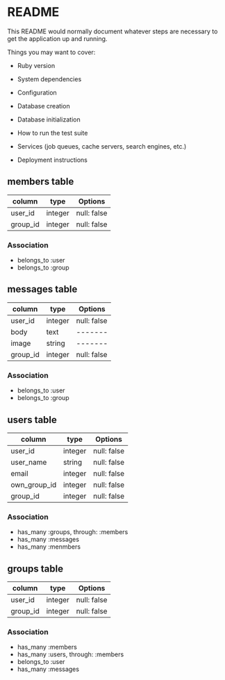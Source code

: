# README

This README would normally document whatever steps are necessary to get the
application up and running.

Things you may want to cover:

* Ruby version

* System dependencies

* Configuration

* Database creation

* Database initialization

* How to run the test suite

* Services (job queues, cache servers, search engines, etc.)

* Deployment instructions



## members table
|column|type|Options|
|------|----|-------|
|user_id|integer|null: false|
|group_id|integer|null: false|

### Association
- belongs_to :user
- belongs_to :group


## messages table
|column|type|Options|
|------|----|-------|
|user_id|integer|null: false|
|body|text|-------|
|image|string|-------|
|group_id|integer|null: false|

### Association
- belongs_to :user
- belongs_to :group

## users table
|column|type|Options|
|------|----|-------|
|user_id|integer|null: false|
|user_name|string|null: false|
|email|integer|null: false|
|own_group_id|integer|null: false|
|group_id|integer|null: false|

### Association
- has_many :groups, through: :members
- has_many :messages
- has_many :menmbers


## groups table
|column|type|Options|
|------|----|-------|
|user_id|integer|null: false|
|group_id|integer|null: false|


### Association
- has_many :members
- has_many :users, through: :members
- belongs_to :user
- has_many :messages










